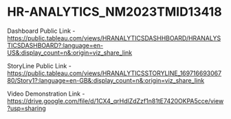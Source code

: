 # HR-ANALYTICS_NM2023TMID13418


Dashboard Public Link - https://public.tableau.com/views/HRANALYTICSDASHHBOARD/HRANALYSTICSDASHBOARD?:language=en-US&:display_count=n&:origin=viz_share_link


StoryLine Public Link - https://public.tableau.com/views/HRANALYTICSSTORYLINE_16971669306780/Story1?:language=en-GB&:display_count=n&:origin=viz_share_link


Video Demonstration Link - https://drive.google.com/file/d/1CX4_qrHdlZdZzf1n81tE7420OKPA5cce/view?usp=sharing
